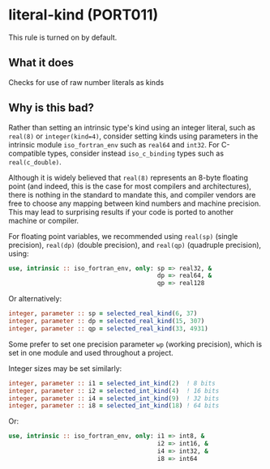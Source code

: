 # literal-kind (PORT011)
This rule is turned on by default.

## What it does
Checks for use of raw number literals as kinds

## Why is this bad?
Rather than setting an intrinsic type's kind using an integer literal, such as
`real(8)` or `integer(kind=4)`, consider setting kinds using parameters in the
intrinsic module `iso_fortran_env` such as `real64` and `int32`. For
C-compatible types, consider instead `iso_c_binding` types such as
`real(c_double)`.

Although it is widely believed that `real(8)` represents an 8-byte floating
point (and indeed, this is the case for most compilers and architectures),
there is nothing in the standard to mandate this, and compiler vendors are free
to choose any mapping between kind numbers and machine precision. This may lead
to surprising results if your code is ported to another machine or compiler.

For floating point variables, we recommended using `real(sp)` (single
precision), `real(dp)` (double precision), and `real(qp)` (quadruple precision),
using:

```f90
use, intrinsic :: iso_fortran_env, only: sp => real32, &
                                         dp => real64, &
                                         qp => real128
```

Or alternatively:

```f90
integer, parameter :: sp = selected_real_kind(6, 37)
integer, parameter :: dp = selected_real_kind(15, 307)
integer, parameter :: qp = selected_real_kind(33, 4931)
```

Some prefer to set one precision parameter `wp` (working precision), which is
set in one module and used throughout a project.

Integer sizes may be set similarly:

```f90
integer, parameter :: i1 = selected_int_kind(2)  ! 8 bits
integer, parameter :: i2 = selected_int_kind(4)  ! 16 bits
integer, parameter :: i4 = selected_int_kind(9)  ! 32 bits
integer, parameter :: i8 = selected_int_kind(18) ! 64 bits
```

Or:

```f90
use, intrinsic :: iso_fortran_env, only: i1 => int8, &
                                         i2 => int16, &
                                         i4 => int32, &
                                         i8 => int64
```
